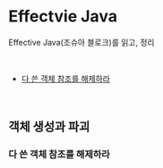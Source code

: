 # Effectvie Java

Effective Java(조슈아 블로크)를 읽고, 정리

<br/>

- [다 쓴 객체 참조를 해제하라](#item7)

<br/>

## 객체 생성과 파괴

### <a name="itme7"></a>다 쓴 객체 참조를 해제하라
